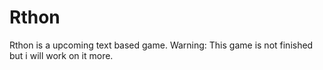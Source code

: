 # Rthon
Rthon is a upcoming text based game. Warning: This game is not finished but i will work on it more.
